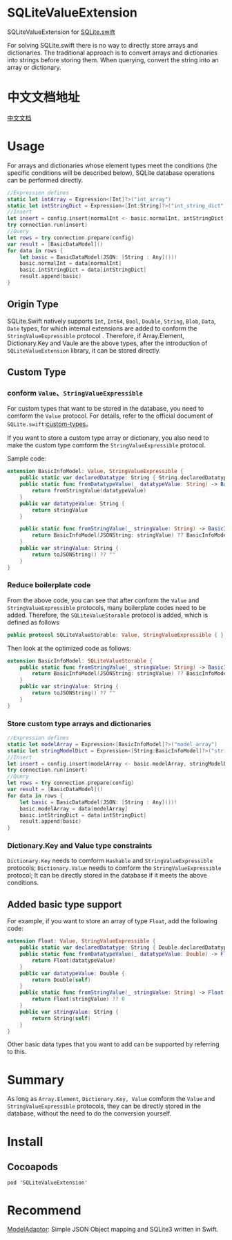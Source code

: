 # SQLiteValueExtension
SQLiteValueExtension for [SQLite.swift](https://github.com/stephencelis/SQLite.swift)

For solving SQLite.swift there is no way to directly store arrays and dictionaries. The traditional approach is to convert arrays and dictionaries into strings before storing them. When querying, convert the string into an array or dictionary.

# 中文文档地址

[中文文档](https://github.com/pujiaxin33/SQLiteValueExtension/blob/master/README-CN.md)

# Usage

For arrays and dictionaries whose element types meet the conditions (the specific conditions will be described below), SQLite database operations can be performed directly.
```Swift
//Expression defines
static let intArray = Expression<[Int]?>("int_array")
static let intStringDict = Expression<[Int:String]?>("int_string_dict")
//Insert
let insert = config.insert(normalInt <- basic.normalInt, intStringDict <- basic.intStringDict)
try connection.run(insert)
//Query
let rows = try connection.prepare(config)
var result = [BasicDataModel]()
for data in rows {
    let basic = BasicDataModel(JSON: [String : Any]())!
    basic.normalInt = data[normalInt]
    basic.intStringDict = data[intStringDict]
    result.append(basic)
}
```


## Origin Type
SQLite.Swift natively supports `Int`, `Int64`, `Bool`, `Double`, `String`, `Blob`, `Data`, `Date` types, for which internal extensions are added to conform the `StringValueExpressible` protocol . Therefore, if Array.Element, Dictionary.Key and Vaule are the above types, after the introduction of `SQLiteValueExtension` library, it can be stored directly.

## Custom Type

### conform `Value`、`StringValueExpressible`
For custom types that want to be stored in the database, you need to comform the `Value` protocol. For details, refer to the official document of `SQLite.swift`:[custom-types](https://github.com/stephencelis/SQLite.swift/blob/master/Documentation/Index.md#custom-types)。

If you want to store a custom type array or dictionary, you also need to make the custom type comform the `StringValueExpressible` protocol.

Sample code:
```Swift
extension BasicInfoModel: Value, StringValueExpressible {
    public static var declaredDatatype: String { String.declaredDatatype }
    public static func fromDatatypeValue(_ datatypeValue: String) -> BasicInfoModel {
        return fromStringValue(datatypeValue)
    }
    public var datatypeValue: String {
        return stringValue
    }

    public static func fromStringValue(_ stringValue: String) -> BasicInfoModel {
        return BasicInfoModel(JSONString: stringValue) ?? BasicInfoModel(JSON: [String : Any]())!
    }
    public var stringValue: String {
        return toJSONString() ?? ""
    }
}
```

### Reduce boilerplate code

From the above code, you can see that after conform the `Value` and `StringValueExpressible` protocols, many boilerplate codes need to be added. Therefore, the `SQLiteValueStorable` protocol is added, which is defined as follows
```Swift
public protocol SQLiteValueStorable: Value, StringValueExpressible { }
```
Then look at the optimized code as follows:
```Swift
extension BasicInfoModel: SQLiteValueStorable {
    public static func fromStringValue(_ stringValue: String) -> BasicInfoModel {
        return BasicInfoModel(JSONString: stringValue) ?? BasicInfoModel(JSON: [String : Any]())!
    }
    public var stringValue: String {
        return toJSONString() ?? ""
    }
}
```

### Store custom type arrays and dictionaries

```Swift
//Expression defines
static let modelArray = Expression<[BasicInfoModel]?>("model_array")
static let stringModelDict = Expression<[String:BasicInfoModel]?>("string_model_dict")
//Insert
let insert = config.insert(modelArray <- basic.modelArray, stringModelDict <- basic.stringModelDict)
try connection.run(insert)
//Query
let rows = try connection.prepare(config)
var result = [BasicDataModel]()
for data in rows {
    let basic = BasicDataModel(JSON: [String : Any]())!
    basic.modelArray = data[modelArray]
    basic.intStringDict = data[intStringDict]
    result.append(basic)
}
```

### Dictionary.Key and Value type constraints

`Dictionary.Key` needs to comform `Hashable` and `StringValueExpressible` protocols;
`Dictionary.Value` needs to comform the `StringValueExpressible` protocol;
It can be directly stored in the database if it meets the above conditions.

## Added basic type support

For example, if you want to store an array of type `Float`, add the following code:
```Swift
extension Float: Value, StringValueExpressible {
    public static var declaredDatatype: String { Double.declaredDatatype }
    public static func fromDatatypeValue(_ datatypeValue: Double) -> Float {
        return Float(datatypeValue)
    }
    public var datatypeValue: Double {
        return Double(self)
    }
    public static func fromStringValue(_ stringValue: String) -> Float {
        return Float(stringValue) ?? 0
    }
    public var stringValue: String {
        return String(self)
    }
}
```

Other basic data types that you want to add can be supported by referring to this.

# Summary

As long as `Array.Element`, `Dictionary.Key, Value` comform the `Value` and `StringValueExpressible` protocols, they can be directly stored in the database, without the need to do the conversion yourself.

# Install

## Cocoapods

```
pod 'SQLiteValueExtension'
```

# Recommend

[ModelAdaptor](https://github.com/pujiaxin33/ModelAdaptor): Simple JSON Object mapping and SQLite3 written in Swift.





